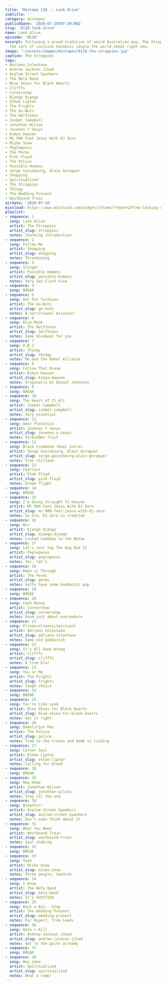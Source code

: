 ```yaml
---
title: 'Mixtape 118 :: Look Alive'
subtitle: ''
category: mixtapes
publishDate: '2020-07-28T07:30:00Z'
slug: '0118-look-alive'
name: Look Alive
episode: '0118'
excerpt: Following a proud tradition of weird Australian pop, The Stroppies give us
  the sort of incisive harmonic jangle the world needs right now.
image: "~/assets/images/mixtapes/0118-the-stroppies.jpg"
caption: The Stroppies
tags:
- Adriano Celentano
- Andrew Jackson Jihad
- Asylum Street Spankers
- The Beta Band
- Blue Skies for Black Hearts
- Clifffs
- Cornershop
- Django Django
- Ethan Lipton
- The Frights
- The Go-Nuts
- The Halftones
- Isobel Campbell
- Jonathan Wilson
- Jovenes Y Sexys
- Kimya Dawson
- MC 900 Foot Jesus With DJ Zero
- Miike Snow
- Peglegasus
- The Perms
- Pink Floyd
- The Police
- Possible Humans
- Serge Gainsbourg, Alain Goraguer
- Shopping
- Spiritualized
- The Stroppies
- Thingy
- The Wedding Present
- Westbound Train
airdate: '2020-07-28'
mixcloud: https://www.mixcloud.com/widget/iframe/?feed=%2Fthe-lacking-org%2Fuwkut3-118-look-alive%2F&hide_artwork=1&hide_cover=1
playlist:
- sequence: 1
  song: Look Alive
  artist: The Stroppies
  artist_slug: stroppies
  notes: Charming introduction
- sequence: 2
  song: Follow Me
  artist: Shopping
  artist_slug: shopping
  notes: Threatening
- sequence: 3
  song: Stinger
  artist: Possible Humans
  artist_slug: possible-humans
  notes: Very Sex Clark Five
- sequence: 4
  song: BREAK
- sequence: 5
  song: Hot For Twinkies
  artist: The Go-Nuts
  artist_slug: go-nuts
  notes: A nutritional disaster!
- sequence: 6
  song: Blue Monk
  artist: The Halftones
  artist_slug: halftones
  notes: Some bluebeat for you
- sequence: 7
  song: O.B.1
  artist: Thingy
  artist_slug: thingy
  notes: Me and the Rebel Alliance
- sequence: 8
  song: Follow That Dream
  artist: Kimya Dawson
  artist_slug: kimya-dawson
  notes: Originally by Daniel Johnston
- sequence: 9
  song: BREAK
- sequence: 10
  song: The Heart of It All
  artist: Isobel Campbell
  artist_slug: isobel-campbell
  notes: Very essential
- sequence: 11
  song: Amor Platonico
  artist: Jovenes Y Sexys
  artist_slug: jovenes-y-sexys
  notes: Forbidden fruit
- sequence: 12
  song: Black trombone (Avec intro)
  artist: Serge Gainsbourg, Alain Goraguer
  artist_slug: serge-gainsbourg-alain-goraguer
  notes: Tres chillaxe
- sequence: 13
  song: Fearless
  artist: Pink Floyd
  artist_slug: pink-floyd
  notes: Dream flight
- sequence: 14
  song: BREAK
- sequence: 15
  song: I'm Going Straight To Heaven
  artist: MC 900 Foot Jesus With DJ Zero
  artist_slug: mc-900-foot-jesus-with-dj-zero
  notes: So old, DJ Zero is credited
- sequence: 16
  song: Wor
  artist: Django Django
  artist_slug: django-django
  notes: Linked somehow to the Betas
- sequence: 17
  song: Let's Just Say The Dog Did It
  artist: Peglegasus
  artist_slug: peglegasus
  notes: Yes, let’s
- sequence: 18
  song: Make it Through
  artist: The Perms
  artist_slug: perms
  notes: Gotta have some bombastic pop
- sequence: 19
  song: BREAK
- sequence: 20
  song: Cash Money
  artist: Cornershop
  artist_slug: cornershop
  notes: Good just about everywhere
- sequence: 21
  song: Prisencolinensinaiciusol
  artist: Adriano Celentano
  artist_slug: adriano-celentano
  notes: Same old gibberish
- sequence: 22
  song: It's All Gone Wrong
  artist: Clifffs
  artist_slug: clifffs
  notes: A true blur
- sequence: 23
  song: You or Me
  artist: The Frights
  artist_slug: frights
  notes: Tough choice
- sequence: 24
  song: BREAK
- sequence: 25
  song: You're Like Lead
  artist: Blue Skies for Black Hearts
  artist_slug: blue-skies-for-black-hearts
  notes: Got it right
- sequence: 26
  song: Demolition Man
  artist: The Police
  artist_slug: police
  notes: Tied to the tracks and bomb is ticking
- sequence: 27
  song: Corner Soul
  artist: Ethan Lipton
  artist_slug: ethan-lipton
  notes: Calling for blood
- sequence: 28
  song: BREAK
- sequence: 29
  song: New Home
  artist: Jonathan Wilson
  artist_slug: jonathan-wilson
  notes: Stay til the end
- sequence: 30
  song: Breathin'
  artist: Asylum Street Spankers
  artist_slug: asylum-street-spankers
  notes: Don’t even think about it
- sequence: 31
  song: What You Need
  artist: Westbound Train
  artist_slug: westbound-train
  notes: Soul shaking
- sequence: 32
  song: BREAK
- sequence: 33
  song: Vase
  artist: Miike Snow
  artist_slug: miike-snow
  notes: Three people, Swedish
- sequence: 34
  song: I Know
  artist: The Beta Band
  artist_slug: beta-band
  notes: It’s SCOTTISH
- sequence: 35
  song: Back a Bit...Stop
  artist: The Wedding Present
  artist_slug: wedding-present
  notes: For Rupert, from Leeds
- sequence: 36
  song: Hate + Kill
  artist: Andrew Jackson Jihad
  artist_slug: andrew-jackson-jihad
  notes: Get to the point already
- sequence: 37
  song: BREAK
- sequence: 38
  song: Hey Jane
  artist: Spiritualized
  artist_slug: spiritualized
  notes: What a romp!
---
```


